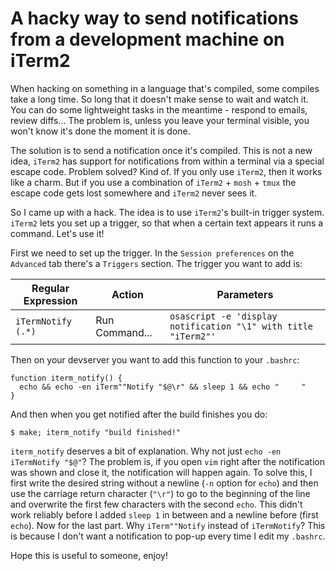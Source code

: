 # A hacky way to send notifications from a development machine on iTerm2

When hacking on something in a language that's compiled, some compiles take a long time. 
So long that it doesn't make sense to wait and watch it. You can do some lightweight tasks in the meantime - 
respond to emails, review diffs...
The problem is, unless you leave your terminal visible, you won't know it's done the moment it is done.

The solution is to send a notification once it's compiled. 
This is not a new idea, `iTerm2` has support for notifications from within a terminal via a special escape code.
Problem solved? Kind of. If you only use `iTerm2`, then it works like a charm. 
But if you use a combination of `iTerm2` + `mosh` + `tmux` the escape code gets lost somewhere and `iTerm2` never sees it.

So I came up with a hack. The idea is to use `iTerm2`'s built-in trigger system. 
`iTerm2` lets you set up a trigger, so that when a certain text appears it runs a command. Let's use it!

First we need to set up the trigger. In the `Session preferences` on the `Advanced` tab there's a `Triggers` section.
The trigger you want to add is:

Regular Expression | Action | Parameters
------------------ | ------ | ----------
`iTermNotify (.*)`   | Run Command... | `osascript -e 'display notification "\1" with title "iTerm2"'`

Then on your devserver you want to add this function to your `.bashrc`:

```
function iterm_notify() {
  echo && echo -en iTerm""Notify "$@\r" && sleep 1 && echo "     "
}
```

And then when you get notified after the build finishes you do:

```
$ make; iterm_notify "build finished!"
```

`iterm_notify` deserves a bit of explanation. Why not just `echo -en iTermNotify "$@"`? 
The problem is, if you open `vim` right after the notification was shown and close it, the notification will happen again.
To solve this, I first write the desired string without a newline (`-n` option for `echo`) and 
then use the carriage return character (`"\r"`) to go to the beginning of the line and overwrite the first few characters with the second `echo`.
This didn't work reliably before I added `sleep 1` in between and a newline before (first `echo`). Now for the last part.
Why `iTerm""Notify` instead of `iTermNotify`? This is because I don't want a notification to pop-up every time I edit my `.bashrc`.

Hope this is useful to someone, enjoy!
